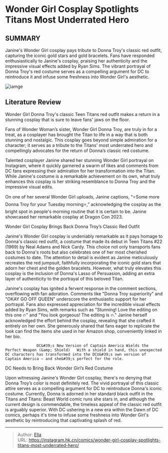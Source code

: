 # Wonder Girl Cosplay Spotlights Titans  Most Underrated Hero


## SUMMARY 



  Janine&#39;s Wonder Girl cosplay pays tribute to Donna Troy&#39;s classic red outfit, capturing the iconic gold stars and gold bracelets.   Fans have responded enthusiastically to Janine&#39;s cosplay, praising her authenticity and the impressive visual effects added by Ryan Sims.   The vibrant portrayal of Donna Troy&#39;s red costume serves as a compelling argument for DC to reintroduce it and infuse some freshness into Wonder Girl&#39;s aesthetic.  

![iamge](https://static1.srcdn.com/wordpress/wp-content/uploads/2024/01/donna-troy-in-her-classic-red-wonder-girl-outfit.jpg)

## Literature Review

Wonder Girl Donna Troy&#39;s classic Teen Titans red outfit makes a return in a stunning cosplay that is sure to leave fans&#39; jaws on the floor.




Fans of Wonder Woman’s sister, Wonder Girl Donna Troy, are truly in for a treat, as a cosplayer has brought the Titan to life in a way that is both stunning and nostalgic. This cosplay goes beyond simple admiration for a character; it serves as a tribute to the Titans&#39; most underrated hero and compellingly advocates for the return of Donna’s classic red costume.




Talented cosplayer Janine shared her stunning Wonder Girl portrayal on Instagram, where it quickly garnered a swarm of likes and comments from DC fans expressing their admiration for her transformation into the Titan. While Janine&#39;s costume is a remarkable achievement on its own, what truly enhances this cosplay is her striking resemblance to Donna Troy and the impressive visual edits.


 

On one of her several Wonder Girl uploads, Janine captions, “⭐️Some more Donna Troy for your Tuesday morning⭐️,” acknowledging the cosplay as the bright spot in people&#39;s morning routine that it is certain to be. Janine showcased her remarkable cosplay at Dragon Con 2023.


 Wonder Girl Cosplay Brings Back Donna Troy’s Classic Red Outfit 

 




Janine&#39;s Wonder Girl cosplay is undeniably remarkable as it pays homage to Donna&#39;s classic red outfit, a costume that made its debut in Teen Titans #22 (1969) by Neal Adams and Nick Cardy. This choice not only transports fans back to Donna&#39;s roots but also celebrates one of her most cherished costumes to date. The attention to detail is evident as Janine meticulously recreates the red jumpsuit, faithfully incorporating the iconic gold stars that adorn her chest and the golden bracelets. However, what truly elevates this cosplay is the inclusion of Donna&#39;s Lasso of Persuasion, adding an extra layer of authenticity to the portrayal of this beloved Titan.

Janine&#39;s cosplay has ignited a fervent response in the comment sections, overflowing with fan adoration. Comments like &#34;Donna Troy superiority&#34; and &#34;OKAY GO OFF QUEEN&#34; underscore the enthusiastic support for her portrayal. Fans also expressed appreciation for the incredible visual effects added by Ryan Sims, with remarks such as &#34;Stunning! Love the editing on this one 🔥&#34; and &#34;You look gorgeous! The editing is 🔥.&#34; Janine herself acknowledged the effort behind the cosplay, revealing that she crafted it entirely on her own. She generously shared that fans eager to replicate the look can find the items she used in her Amazon shop, conveniently linked in her bio.




                  DC&#39;s New Version of Captain America Wields the Perfect Weapon (&amp; Shield)   With a shield in hand, this unexpected DC characters has transformed into the DCU&#39;s own version of Captain America — and she&#39;s perfect for the role.   



 DC Needs to Bring Back Wonder Girl’s Red Costume 

 

Upon witnessing Janine&#39;s Wonder Girl cosplay, there&#39;s no denying that Donna Troy’s color is most definitely red. The vivid portrayal of this classic attire serves as a compelling argument for DC to reintroduce Donna&#39;s iconic costume. Currently, Donna is adorned in her standard black outfit in the Titans and Titans: Beast World comic runs she stars in, and although the current design is commendable, the timeless appeal of the classic red outfit is arguably superior. With DC ushering in a new era within the Dawn of DC comics, perhaps it&#39;s time to infuse some freshness into Wonder Girl&#39;s aesthetic by reintroducing that captivating splash of red.






---

> Author: [Ella](https://instagram.hk.cn/)  
> URL: https://instagram.hk.cn/comics/wonder-girl-cosplay-spotlights-titans-most-underrated-hero/  


